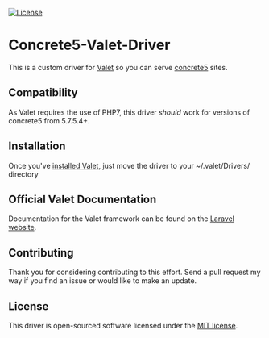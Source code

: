 [![License](https://poser.pugx.org/laravel/framework/license.svg)](https://github.com/skybluesofa/Concrete5-Valet-Driver)

# Concrete5-Valet-Driver
This is a custom driver for [Valet](https://laravel.com/docs/master/valet) so you can serve [concrete5](http://concrete5.org) sites.

## Compatibility

As Valet requires the use of PHP7, this driver *should* work for versions of concrete5 from 5.7.5.4+.

## Installation 

Once you've [installed Valet](https://laravel.com/docs/master/valet#installation), just move the driver to your ~/.valet/Drivers/ directory

## Official Valet Documentation

Documentation for the Valet framework can be found on the [Laravel website](https://laravel.com/docs/master/valet).

## Contributing

Thank you for considering contributing to this effort. Send a pull request my way if you find an issue or would like to make an update.

## License

This driver is open-sourced software licensed under the [MIT license](http://opensource.org/licenses/MIT).

